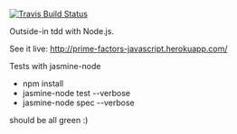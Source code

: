 [![Travis Build Status](https://api.travis-ci.org/ericminio/prime-factors-javascript.png)](http://travis-ci.org/ericminio/prime-factors-javascript)

Outside-in tdd with Node.js. 

See it live: http://prime-factors-javascript.herokuapp.com/

Tests with jasmine-node
* npm install
* jasmine-node test --verbose
* jasmine-node spec --verbose

should be all green :)
